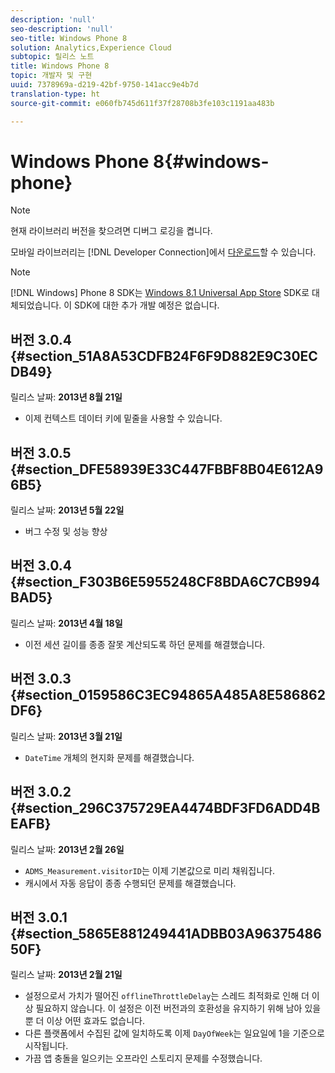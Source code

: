 ```yaml
---
description: 'null'
seo-description: 'null'
seo-title: Windows Phone 8
solution: Analytics,Experience Cloud
subtopic: 릴리스 노트
title: Windows Phone 8
topic: 개발자 및 구현
uuid: 7378969a-d219-42bf-9750-141acc9e4b7d
translation-type: ht
source-git-commit: e060fb745d611f37f28708b3fe103c1191aa483b

---
```



# Windows Phone 8{#windows-phone}

>[!NOTE]
>
>현재 라이브러리 버전을 찾으려면 디버그 로깅을 켭니다.

모바일 라이브러리는 [!DNL Developer Connection]에서 [다운로드](https://marketing.adobe.com/developer/ko_KR/get-started/mobile/c-measuring-mobile-applications)할 수 있습니다.

>[!NOTE]
>
>[!DNL Windows] Phone 8 SDK는 [Windows 8.1 Universal App Store](../appmeasurement-release-notes/c-release-notes-winu.md) SDK로 대체되었습니다. 이 SDK에 대한 추가 개발 예정은 없습니다.

## 버전 3.0.4 {#section_51A8A53CDFB24F6F9D882E9C30ECDB49}

릴리스 날짜: **2013년 8월 21일**

* 이제 컨텍스트 데이터 키에 밑줄을 사용할 수 있습니다.

## 버전 3.0.5 {#section_DFE58939E33C447FBBF8B04E612A96B5}

릴리스 날짜: **2013년 5월 22일**

* 버그 수정 및 성능 향상

## 버전 3.0.4 {#section_F303B6E5955248CF8BDA6C7CB994BAD5}

릴리스 날짜: **2013년 4월 18일**

* 이전 세션 길이를 종종 잘못 계산되도록 하던 문제를 해결했습니다.

## 버전 3.0.3 {#section_0159586C3EC94865A485A8E586862DF6}

릴리스 날짜: **2013년 3월 21일**

* `DateTime` 개체의 현지화 문제를 해결했습니다.

## 버전 3.0.2 {#section_296C375729EA4474BDF3FD6ADD4BEAFB}

릴리스 날짜: **2013년 2월 26일**

* `ADMS_Measurement.visitorID`는 이제 기본값으로 미리 채워집니다.
* 캐시에서 자동 응답이 종종 수행되던 문제를 해결했습니다.

## 버전 3.0.1 {#section_5865E881249441ADBB03A9637548650F}

릴리스 날짜: **2013년 2월 21일**

* 설정으로서 가치가 떨어진 `offlineThrottleDelay`는 스레드 최적화로 인해 더 이상 필요하지 않습니다. 이 설정은 이전 버전과의 호환성을 유지하기 위해 남아 있을 뿐 더 이상 어떤 효과도 없습니다.
* 다른 플랫폼에서 수집된 값에 일치하도록 이제 `DayOfWeek`는 일요일에 1을 기준으로 시작됩니다.
* 가끔 앱 충돌을 일으키는 오프라인 스토리지 문제를 수정했습니다.

